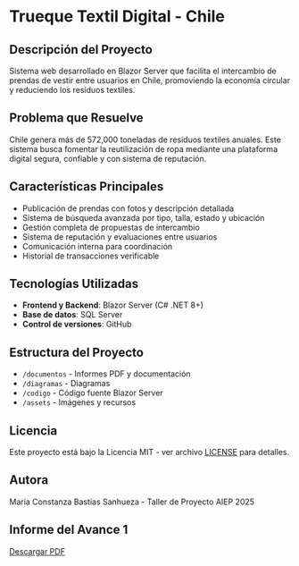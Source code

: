 # Trueque Textil Digital - Chile

## Descripción del Proyecto
Sistema web desarrollado en Blazor Server que facilita el intercambio de prendas de vestir entre usuarios en Chile, promoviendo la economía circular y reduciendo los residuos textiles.

## Problema que Resuelve
Chile genera más de 572,000 toneladas de residuos textiles anuales. Este sistema busca fomentar la reutilización de ropa mediante una plataforma digital segura, confiable y con sistema de reputación.

## Características Principales
- Publicación de prendas con fotos y descripción detallada
- Sistema de búsqueda avanzada por tipo, talla, estado y ubicación
- Gestión completa de propuestas de intercambio
- Sistema de reputación y evaluaciones entre usuarios
- Comunicación interna para coordinación
- Historial de transacciones verificable

## Tecnologías Utilizadas
- **Frontend y Backend**: Blazor Server (C# .NET 8+)
- **Base de datos**: SQL Server
- **Control de versiones**: GitHub

## Estructura del Proyecto
- `/documentos` - Informes PDF y documentación
- `/diagramas` - Diagramas
- `/codigo` - Código fuente Blazor Server
- `/assets` - Imágenes y recursos 

## Licencia
Este proyecto está bajo la Licencia MIT - ver archivo [LICENSE](LICENSE) para detalles.

## Autora
María Constanza Bastías Sanhueza - Taller de Proyecto AIEP 2025

## Informe del Avance 1
[Descargar PDF](documentos/avance1_maria_bastias.pdf)
